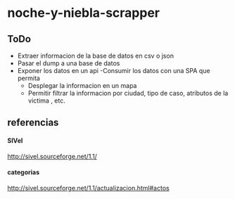 # noche-y-niebla-scrapper
## ToDo
- Extraer informacion de la base de datos en csv o json
- Pasar el dump a una base de datos
- Exponer los datos en un api
-Consumir los datos con una SPA que permita
    - Desplegar la informacion en un mapa
    - Permitir filtrar la informacion por ciudad, tipo de caso, atributos de la victima , etc.

## referencias
#### SIVel
http://sivel.sourceforge.net/1.1/
#### categorias
http://sivel.sourceforge.net/1.1/actualizacion.html#actos
